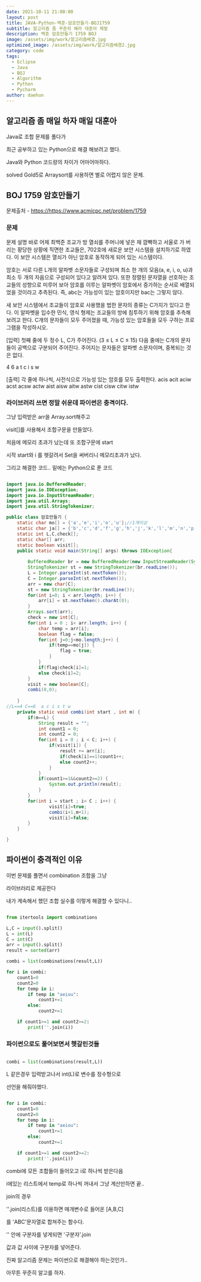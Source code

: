 ```yaml
---
date: 2021-10-11 21:00:00
layout: post
title: JAVA-Python-백준-암호만들기-BOJ1759
subtitle: 알고리즘 좀 꾸준히 해라 대훈아 제발
description: 백준 암호만들기 1759 BOJ
image: /assets/img/work/알고리즘배경.jpg
optimized_image: /assets/img/work/알고리즘배경2.jpg
category: code
tags:
  - Eclipse
  - Java
  - BOJ
  - Algorithm
  - Python
  - Pycharm
author: daehun
---
```


## 알고리즘 좀 매일 하자 매일 대훈아

Java로 조합 문제를 풀다가

최근 공부하고 있는 Python으로 해결 해보려고 했다.

Java와 Python 코드량의 차이가 어마어마하다.

solved Gold5로 Arraysort를 사용하면 별로 어렵지 않은 문제.

## BOJ 1759 암호만들기
문제출처 - <https://https://www.acmicpc.net/problem/1759>

### 문제

문제 설명
바로 어제 최백준 조교가 방 열쇠를 주머니에 넣은 채 깜빡하고 서울로 가 버리는 황당한 상황에 직면한 조교들은, 702호에 새로운 보안 시스템을 설치하기로 하였다. 이 보안 시스템은 열쇠가 아닌 암호로 동작하게 되어 있는 시스템이다.

암호는 서로 다른 L개의 알파벳 소문자들로 구성되며 최소 한 개의 모음(a, e, i, o, u)과 최소 두 개의 자음으로 구성되어 있다고 알려져 있다. 또한 정렬된 문자열을 선호하는 조교들의 성향으로 미루어 보아 암호를 이루는 알파벳이 암호에서 증가하는 순서로 배열되었을 것이라고 추측된다. 즉, abc는 가능성이 있는 암호이지만 bac는 그렇지 않다.

새 보안 시스템에서 조교들이 암호로 사용했을 법한 문자의 종류는 C가지가 있다고 한다. 이 알파벳을 입수한 민식, 영식 형제는 조교들의 방에 침투하기 위해 암호를 추측해 보려고 한다. C개의 문자들이 모두 주어졌을 때, 가능성 있는 암호들을 모두 구하는 프로그램을 작성하시오.


[입력]
첫째 줄에 두 정수 L, C가 주어진다. (3 ≤ L ≤ C ≤ 15) 다음 줄에는 C개의 문자들이 공백으로 구분되어 주어진다. 주어지는 문자들은 알파벳 소문자이며, 중복되는 것은 없다.

4 6
a t c i s w


[출력]
각 줄에 하나씩, 사전식으로 가능성 있는 암호를 모두 출력한다.
acis
acit
aciw
acst
acsw
actw
aist
aisw
aitw
astw
cist
cisw
citw
istw

### 라이브러리 쓰면 정말 쉬운데 파이썬은 충격이다.

그냥 입력받은 arr을 Array.sort해주고

visit[]를 사용해서 조합구문을 만들었다.

처음에 메모리 초과가 났는데 또 조합구문에 start

시작 start와 i 를 헷갈려서 Set을 써버리니 메모리초과가 났다.

그리고 해결한 코드.. 밑에는 Python으로 푼 코드

```java

import java.io.BufferedReader;
import java.io.IOException;
import java.io.InputStreamReader;
import java.util.Arrays;
import java.util.StringTokenizer;

public class 암호만들기 {
	static char mo[] = {'a','e','i','o','u'};//1개이상
	static char ja[] = {'b','c','d','f','g','h','j','k','l','m','n','p','q','r','s','t','v','w','x','y','z'};//2개이상
	static int L,C,check[];
	static char[] arr;
	static boolean visit[];
	public static void main(String[] args) throws IOException{
		
		BufferedReader br = new BufferedReader(new InputStreamReader(System.in));
		StringTokenizer st = new StringTokenizer(br.readLine());
		L = Integer.parseInt(st.nextToken());
		C = Integer.parseInt(st.nextToken());
		arr = new char[C];
		st = new StringTokenizer(br.readLine());
		for(int i=0; i < arr.length; i++) {
			arr[i] = st.nextToken().charAt(0);
		}
		Arrays.sort(arr);
		check = new int[C];
		for(int i = 0 ; i< arr.length; i++) {
			char temp = arr[i];
			boolean flag = false;
			for(int j=0;j<mo.length;j++) {
				if(temp==mo[j]) {
					flag = true;
				}
			}
			if(flag)check[i]=1;
			else check[i]=2;
		}
		visit = new boolean[C];
		combi(0,0);
		
	}
//L==4 C==6  a c i s t w 
	private static void combi(int start , int m) {
		if(m==L) {
			String result = "";
			int count1 = 0;
			int count2 = 0;
			for(int i = 0 ; i < C; i++) {
				if(visit[i]) {
					result += arr[i];
					if(check[i]==1)count1++;
					else count2++;
				}
			}
			if(count1>=1&&count2>=2) {
				System.out.println(result);
			}
		}
		for(int i = start ; i< C ; i++) {
				visit[i]=true;
				combi(i+1,m+1);
				visit[i]=false;
		}
	}

}

```

## 파이썬이 충격적인 이유

이번 문제를 풀면서 combination 조합을 그냥

라이브러리로 제공한다

내가 계속해서 했던 조합 실수를 이렇게 해결할 수 있다니..


```python

from itertools import combinations

L,C = input().split()
L = int(L)
C = int(C)
arr = input().split()
result = sorted(arr)

combi = list(combinations(result,L))

for i in combi:
    count1=0
    count2=0
    for temp in i:
        if temp in "aeiou":
            count1+=1
        else:
            count2+=1

    if count1>=1 and count2>=2:
        print(''.join(i))

```

### 파이썬으로도 풀어보면서 헷갈린것들


```python

combi = list(combinations(result,L))

```

L 같은경우 입력받고나서 int(L)로 변수를 정수형으로

선언을 해줘야했다.

```python

for i in combi:
    count1=0
    count2=0
    for temp in i:
        if temp in "aeiou":
            count1+=1
        else:
            count2+=1

    if count1>=1 and count2>=2:
        print(''.join(i))

```

combi에 모든 조합들이 들어오고 i로 하나씩 받은다음

i에있는 리스트에서 temp로 하나씩 꺼내서 그냥 계산만하면 끝..

join의 경우 

''.join(리스트)를 이용하면 매개변수로 들어온 [A,B,C] 

를 'ABC'문자열로 합쳐주는 함수다.

'' 안에 구분자를 넣게되면 '구분자'.join

값과 값 사이에 구분자를 넣어준다.

진짜 알고리즘 문제는 파이썬으로 해결해야 하는것인가..

아무튼 꾸준히 알고를 하자.



